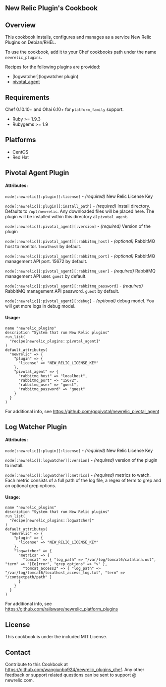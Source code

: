 ## New Relic Plugin's Cookbook ##

## Overview ##

This cookbook installs, configures and manages as a service New Relic Plugins on Debian/RHEL.

To use the cookbook, add it to your Chef cookbooks path under the name `newrelic_plugins`.

Recipes for the following plugins are provided:

 - [logwatcher](logwatcher plugin)
 - [pivotal_agent](#RabbitMQ-monitoring-plugin)

## Requirements ##

Chef 0.10.10+ and Ohai 6.10+ for `platform_family` support.

- Ruby >= 1.9.3 
- Rubygems >= 1.9

## Platforms ##
 - CentOS
 - Red Hat

## Pivotal Agent Plugin ##

#### Attributes: ####
 
 `node[:newrelic][:plugin][:license]` - _(required)_ New Relic License Key
 
 `node[:newrelic][:plugin][:install_path]` -  _(required)_ Install directory. Defaults to `/opt/newrelic`. Any downloaded files will be placed here. The plugin will be installed within this directory at `pivotal_agent`. 
 
 `node[:newrelic][:pivotal_agent][:version]` - _(required)_ Version of the plugin
 
 `node[:newrelic][:pivotal_agent][:rabbitmq_host]` -  _(optional)_ RabbitMQ host to monitor. `localhost` by default.
 
 `node[:newrelic][:pivotal_agent][:rabbitmq_port]` -  _(optional)_ RabbitMQ management API port. 15672 by default.
 
 `node[:newrelic][:pivotal_agent][:rabbitmq_user]` -  _(required)_ RabbitMQ management API user. `guest` by default.
 
 `node[:newrelic][:pivotal_agent][:rabbitmq_password]` - _(required)_ RabbitMQ management API password. `guest` by default.

 `node[:newrelic][:pivotal_agent][:debug]` - _(optional)_ debug model. You will get more logs in debug model.

#### Usage: ####

    name "newrelic_plugins"
    description "System that run New Relic plugins"
    run_list(
      "recipe[newrelic_plugins::pivotal_agent]"
    )
    default_attributes(
      "newrelic" => {
        "plugin" => { 
          "license" => "NEW_RELIC_LICENSE_KEY"
        },
        "pivotal_agent" => {
          "rabbitmq_host" => "localhost",
          "rabbitmq_port" => "15672",
          "rabbitmq_user" => "guest",
          "rabbitmq_password" => "guest"
        }
      }
    )

For additional info, see https://github.com/gopivotal/newrelic_pivotal_agent

## Log Watcher Plugin ##

#### Attributes: ####

 `node[:newrelic][:plugin][:license]` - _(required)_ New Relic License Key
 
 `node[:newrelic][:logwatcher][:version]` -  _(required)_ version of the plugin to install.
 
 `node[:newrelic][:logwatcher][:metrics]` - _(required)_ metrics to watch. Each metric consists of a full path of the log file, a regex of term to grep and an optional grep options.
 
#### Usage: ####

    name "newrelic_plugins"
    description "System that run New Relic plugins"
    run_list(
      "recipe[newrelic_plugins::logwatcher]"
    )
    default_attributes(
      "newrelic" => {
        "plugin" => { 
          "license" => "NEW_RELIC_LICENSE_KEY"
        },
        "logwatcher" => {
          "metrics" => {
            "tomcat" => { "log_path" => "/var/log/tomcat6/catalina.out", "term" => "[Ee]rror", "grep_options" => "v" },
            "tomcat_access2" => { "log_path" => "/var/log/tomcat6/localhost_access_log.txt", "term" => "/contextpath/path" }
          }
        }
      }
    )

For additional info, see https://github.com/railsware/newrelic_platform_plugins

## License ##

This cookbook is under the included MIT License.

## Contact ##

Contribute to this Cookbook at https://github.com/wangjunbo924/newrelic_plugins_chef. Any other feedback or support related questions can be sent to support @ newrelic.com. 